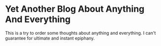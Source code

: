# Yet Another Blog About Anything And Everything

This is a try to order some thoughts about anything and everything. I can't guarantee for ultimate and instant epiphany.
